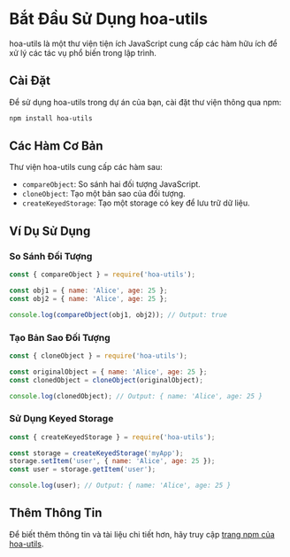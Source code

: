 # Bắt Đầu Sử Dụng hoa-utils

hoa-utils là một thư viện tiện ích JavaScript cung cấp các hàm hữu ích để xử lý các tác vụ phổ biến trong lập trình.

## Cài Đặt

Để sử dụng hoa-utils trong dự án của bạn, cài đặt thư viện thông qua npm:

```bash
npm install hoa-utils
```

## Các Hàm Cơ Bản

Thư viện hoa-utils cung cấp các hàm sau:

- `compareObject`: So sánh hai đối tượng JavaScript.
- `cloneObject`: Tạo một bản sao của đối tượng.
- `createKeyedStorage`: Tạo một storage có key để lưu trữ dữ liệu.

## Ví Dụ Sử Dụng

### So Sánh Đối Tượng

```javascript
const { compareObject } = require('hoa-utils');

const obj1 = { name: 'Alice', age: 25 };
const obj2 = { name: 'Alice', age: 25 };

console.log(compareObject(obj1, obj2)); // Output: true
```

### Tạo Bản Sao Đối Tượng

```javascript
const { cloneObject } = require('hoa-utils');

const originalObject = { name: 'Alice', age: 25 };
const clonedObject = cloneObject(originalObject);

console.log(clonedObject); // Output: { name: 'Alice', age: 25 }
```

### Sử Dụng Keyed Storage

```javascript
const { createKeyedStorage } = require('hoa-utils');

const storage = createKeyedStorage('myApp');
storage.setItem('user', { name: 'Alice', age: 25 });
const user = storage.getItem('user');

console.log(user); // Output: { name: 'Alice', age: 25 }
```

## Thêm Thông Tin

Để biết thêm thông tin và tài liệu chi tiết hơn, hãy truy cập [trang npm của hoa-utils](https://www.npmjs.com/package/hoa-utils).
